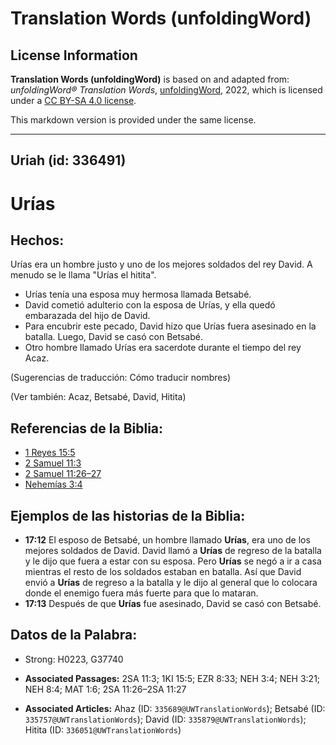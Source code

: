 # Translation Words (unfoldingWord)

## License Information

**Translation Words (unfoldingWord)** is based on and adapted from: _unfoldingWord® Translation Words_, [unfoldingWord](https://unfoldingword.org/utw), 2022, which is licensed under a [CC BY-SA 4.0 license](https://creativecommons.org/licenses/by-sa/4.0/legalcode.en).

This markdown version is provided under the same license.



--------------------------------

## Uriah (id: 336491)

Urías
=====

Hechos:
-------

Urías era un hombre justo y uno de los mejores soldados del rey David. A menudo se le llama "Urías el hitita".

* Urías tenía una esposa muy hermosa llamada Betsabé.
* David cometió adulterio con la esposa de Urías, y ella quedó embarazada del hijo de David.
* Para encubrir este pecado, David hizo que Urías fuera asesinado en la batalla. Luego, David se casó con Betsabé.
* Otro hombre llamado Urías era sacerdote durante el tiempo del rey Acaz.

(Sugerencias de traducción: Cómo traducir nombres)

(Ver también: Acaz, Betsabé, David, Hitita)

Referencias de la Biblia:
-------------------------

* [1 Reyes 15:5](https://ref.ly/1Kgs15:5)
* [2 Samuel 11:3](https://ref.ly/2Sam11:3)
* [2 Samuel 11:26–27](https://ref.ly/2Sam11:26-2Sam11:27)
* [Nehemías 3:4](https://ref.ly/Neh3:4)

Ejemplos de las historias de la Biblia:
---------------------------------------

* **17:12** El esposo de Betsabé, un hombre llamado **Urías**, era uno de los mejores soldados de David. David llamó a **Urías** de regreso de la batalla y le dijo que fuera a estar con su esposa. Pero **Urías** se negó a ir a casa mientras el resto de los soldados estaban en batalla. Así que David envió a **Urías** de regreso a la batalla y le dijo al general que lo colocara donde el enemigo fuera más fuerte para que lo mataran.
* **17:13** Después de que **Urías** fue asesinado, David se casó con Betsabé.

Datos de la Palabra:
--------------------

* Strong: H0223, G37740

* **Associated Passages:** 2SA 11:3; 1KI 15:5; EZR 8:33; NEH 3:4; NEH 3:21; NEH 8:4; MAT 1:6; 2SA 11:26–2SA 11:27
* **Associated Articles:** Ahaz (ID: `335689@UWTranslationWords`); Betsabé (ID: `335757@UWTranslationWords`); David (ID: `335879@UWTranslationWords`); Hitita (ID: `336051@UWTranslationWords`)

